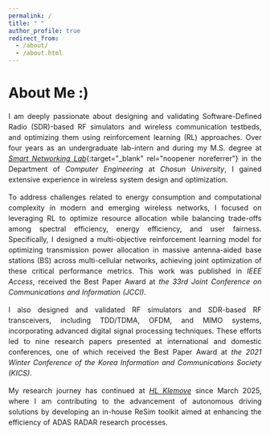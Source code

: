 ```yaml
---
permalink: /
title: " "
author_profile: true
redirect_from: 
  - /about/
  - /about.html
---
```


<style>
  p {
    text-align: justify;
    text-justify: inter-word;
    hyphens: auto;
    word-spacing: 0.05em;
    line-height: 1.5;
  }

  @media screen and (min-width: 1092px) {
    p {
      max-width: 1024px;
      margin: 0 auto;
    }
  }
</style>


# About Me :&#41;


I am deeply passionate about designing and validating Software-Defined Radio (SDR)-based RF simulators and wireless communication testbeds, and optimizing them using reinforcement learning (RL) approaches. Over four years as an undergraduate lab-intern and during my M.S. degree at [_Smart Networking Lab_](https://sites.google.com/view/inl-cau/member?authuser=0#h.lo5cx1xeqvz){:target="_blank" rel="noopener noreferrer"} in the Department of _Computer Engineering_ at _Chosun University_, I gained extensive experience in wireless system design and optimization.

To address challenges related to energy consumption and computational complexity in modern and emerging wireless networks, I focused on leveraging RL to optimize resource allocation while balancing trade-offs among spectral efficiency, energy efficiency, and user fairness. Specifically, I designed a multi-objective reinforcement learning model for optimizing transmission power allocation in massive antenna-aided base stations (BS) across multi-cellular networks, achieving joint optimization of these critical performance metrics. This work was published in _IEEE Access_, received the Best Paper Award at _the 33rd Joint Conference on Communications and Information (JCCI)_.

I also designed and validated RF simulators and SDR-based RF transceivers, including TDD/TDMA, OFDM, and MIMO systems, incorporating advanced digital signal processing techniques. These efforts led to nine research papers presented at international and domestic conferences, one of which received the Best Paper Award at _the 2021 Winter Conference of the Korea Information and Communications Society (KICS)_.

My research journey has continued at <a href="https://hlklemove.com/eng/main.do" target="_blank" rel="noopener noreferrer">_HL Klemove_</a> since March 2025, where I am contributing to the advancement of autonomous driving solutions by developing an in-house ReSim toolkit aimed at enhancing the efficiency of ADAS RADAR research processes.